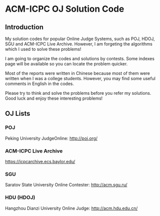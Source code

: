 ACM-ICPC OJ Solution Code
========
## Introduction

My solution codes for popular Online Judge Systems, such as POJ, HDOJ, SGU and ACM-ICPC Live Archive. However, I am forgeting the algorithms which I used to solve these problems!

I am going to organize the codes and solutions by contests. Some indexes page will be available so you can locate the problem quicker.

Most of the reports were written in Chinese because most of them were written when I was a college students. However, you may find some useful comments in English in the codes.

Please try to think and solve the problems before you refer my solutions. Good luck and enjoy these interesting problems!

## OJ Lists
### POJ
Peking University JudgeOnline: http://poj.org/

### ACM-ICPC Live Archive
https://icpcarchive.ecs.baylor.edu/

### SGU
Saratov State University Online Contester: http://acm.sgu.ru/

### HDU (HDOJ)
Hangzhou Dianzi University Online Judge: http://acm.hdu.edu.cn/
